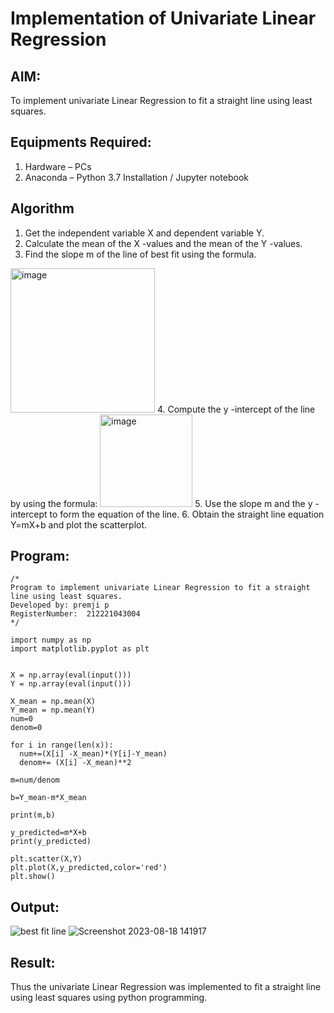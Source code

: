 # Implementation of Univariate Linear Regression
## AIM:
To implement univariate Linear Regression to fit a straight line using least squares.

## Equipments Required:
1. Hardware – PCs
2. Anaconda – Python 3.7 Installation / Jupyter notebook

## Algorithm
1. Get the independent variable X and dependent variable Y.
2. Calculate the mean of the X -values and the mean of the Y -values.
3. Find the slope m of the line of best fit using the formula. 
<img width="231" alt="image" src="https://user-images.githubusercontent.com/93026020/192078527-b3b5ee3e-992f-46c4-865b-3b7ce4ac54ad.png">
4. Compute the y -intercept of the line by using the formula:
<img width="148" alt="image" src="https://user-images.githubusercontent.com/93026020/192078545-79d70b90-7e9d-4b85-9f8b-9d7548a4c5a4.png">
5. Use the slope m and the y -intercept to form the equation of the line.
6. Obtain the straight line equation Y=mX+b and plot the scatterplot.

## Program:
```
/*
Program to implement univariate Linear Regression to fit a straight line using least squares.
Developed by: premji p
RegisterNumber:  212221043004
*/

import numpy as np
import matplotlib.pyplot as plt


X = np.array(eval(input()))
Y = np.array(eval(input()))

X_mean = np.mean(X)
Y_mean = np.mean(Y)
num=0
denom=0

for i in range(len(x)):
  num+=(X[i] -X_mean)*(Y[i]-Y_mean)
  denom+= (X[i] -X_mean)**2

m=num/denom

b=Y_mean-m*X_mean

print(m,b)

y_predicted=m*X+b
print(y_predicted)

plt.scatter(X,Y)
plt.plot(X,y_predicted,color='red')
plt.show()
```


## Output:
![best fit line](sam.png)
![Screenshot 2023-08-18 141917](https://github.com/chandramohan3/Find-the-best-fit-line-using-Least-Squares-Method/assets/142579775/2d56bb54-eef4-4e49-a9d6-fa65ef10b003)


## Result:
Thus the univariate Linear Regression was implemented to fit a straight line using least squares using python programming.
